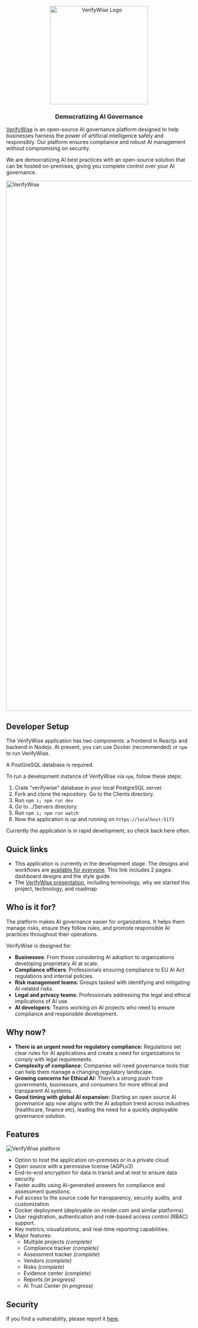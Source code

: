 <p align="center">
<img width="266" alt="VerifyWise Logo" src="https://github.com/user-attachments/assets/0bfc50fb-71cc-47e4-97bd-37faa14700fe">
</p>

<h3 align="center">Democratizing AI Governance</a></h3>

[VerifyWise](https://verifywise.ai) is an open-source AI governance platform designed to help businesses harness the power of artificial intelligence safely and responsibly. Our platform ensures compliance and robust AI management without compromising on security.

We are democratizing AI best practices with an open-source solution that can be hosted on-premises, giving you complete control over your AI governance.

<img width="1433" alt="VerifyWise" src="https://github.com/user-attachments/assets/268a2c44-01de-4f7b-8e10-1dd4f76e86a8">

## Developer Setup

The VerifyWise application has two components: a frontend in Reactjs and backend in Nodejs. At present, you can use Docker (recommended) or `npm` to run VerifyWise. 

A PostGreSQL database is required.

To run a development instance of VerifyWise via `npm`, follow these steps:

1. Crate "verifywise" database in your local PostgreSQL server.
2. Fork and clone the repository. Go to the Clients directory.
3. Run `npm i; npm run dev`
4. Go to ../Servers directory.
5. Run `npm i; npm run watch`
6. Now the application is up and running on `https://localhost:5173` 

Currently the application is in rapid development, so check back here often.

## Quick links

- This application is currently in the development stage. The designs and workflows are [available for everyone](https://www.figma.com/design/o4xu4PeC5bo1Ii4dyom6vQ/VerifyWise?node-id=0-1&t=Ty2Jh4S8QgHGrqon-1). This link includes 2 pages: dashboard designs and the style guide.
- The [VerifyWise presentation](https://pitch.com/v/verifywise-democratizing-ai-governance-zhxvh6), including terminology, why we started this project, technology, and roadmap

## Who is it for?

The platform makes AI governance easier for organizations. It helps them manage risks, ensure they follow rules, and promote responsible AI practices throughout their operations.

VerifyWise is designed for:

- **Businesses**: From those considering AI adoption to organizations developing proprietary AI at scale.
- **Compliance officers**: Professionals ensuring compliance to EU AI Act regulations and internal policies.
- **Risk management teams**: Groups tasked with identifying and mitigating AI-related risks.
- **Legal and privacy teams**: Professionals addressing the legal and ethical implications of AI use.
- **AI developers**: Teams working on AI projects who need to ensure compliance and responsible development.

## Why now? 

- **There is an urgent need for regulatory compliance:** Regulations set clear rules for AI applications and create a need for organizations to comply with legal requirements.
- **Complexity of compliance:** Companies will need governance tools that can help them manage a changing regulatory landscape. 
- **Growing concerns for Ethical AI:** There’s a strong push from governments, businesses, and consumers for more ethical and transparent AI systems.
- **Good timing with global AI expansion:** Starting an open source AI governance app now aligns with the AI adoption trend across industries (healthcare, finance etc), leading the need for a quickly deployable governance solution.

## Features

![VerifyWise platform](https://github.com/user-attachments/assets/2d05cd1f-f67b-45d2-aca4-1fdcde287a44)

- Option to host the application on-premises or in a private cloud
- Open source with a permissive license (AGPLv3)
- End-to-end encryption for data in transit and at rest to ensure data security
- Faster audits using AI-generated answers for compliance and assessment questions.
- Full access to the source code for transparency, security audits, and customization
- Docker deployment (deployable on render.com and similar platforms)
- User registration, authentication and role-based access control (RBAC) support.
- Key metrics, visualizations, and real-time reporting capabilities.
- Major features:
  - Multiple projects *(complete)*
  - Compliance tracker *(complete)*
  - Assessment tracker *(complete)*
  - Vendors *(complete)*
  - Risks *(complete)*
  - Evidence center *(complete)*
  - Reports *(in progress)* 
  - AI Trust Center *(in progress)*
 
## Security

If you find a vulnerability, please report it [here](https://github.com/bluewave-labs/verifywise/security/advisories/new).


